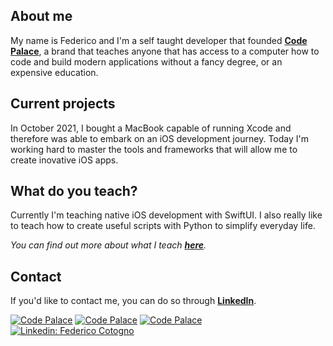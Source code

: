 ## About me
My name is Federico and I'm a self taught developer that founded **[Code Palace](https://www.youtube.com/c/CodePalace/)**, a brand that teaches anyone that has access to a computer how to code and build modern applications without a fancy degree, or an expensive education.

## Current projects
In October 2021, I bought a MacBook capable of running Xcode and therefore was able to embark on an iOS development journey. Today I'm working hard to master the tools and frameworks that will allow me to create inovative iOS apps.

## What do you teach?
Currently I'm teaching native iOS development with SwiftUI. I also really like to teach how to create useful scripts with Python to simplify everyday life. 

_You can find out more about what I teach **[here](https://www.youtube.com/c/CodePalace/)**._

## Contact
If you'd like to contact me, you can do so through **[LinkedIn](https://www.linkedin.com/in/federicocotogno/)**.


[![Code Palace](https://img.shields.io/youtube/channel/subscribers/UCuudpdbKmQWq2PPzYgVCWlA?label=Code%20Palace&style=social)](https://www.youtube.com/c/CodePalace/videos)
[![Code Palace](https://img.shields.io/twitter/follow/federicocotogno?label=Twitter)](https://twitter.com/federicocotogno)
[![Code Palace](https://img.shields.io/github/followers/federicocotogno?style=social)](https://github.com/federicocotogno)
[![Linkedin: Federico Cotogno](https://img.shields.io/badge/-Federico_Cotogno-blue?style=flat-square&logo=Linkedin&logoColor=white&link=https://www.linkedin.com/in/federicocotogno/)](https://www.linkedin.com/in/federicocotogno/)




